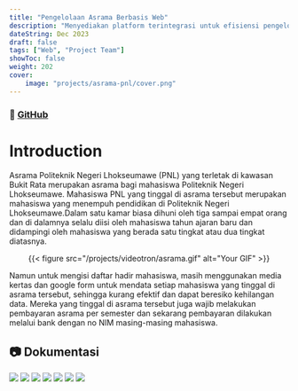 ```yaml
---
title: "Pengelolaan Asrama Berbasis Web"
description: "Menyediakan platform terintegrasi untuk efisiensi pengelolaan asrama, memfasilitasi pendaftaran, penempatan, keamanan, dan komunikasi, serta memberikan manfaat peningkatan keteraturan administratif."
dateString: Dec 2023
draft: false
tags: ["Web", "Project Team"]
showToc: false
weight: 202
cover:
    image: "projects/asrama-pnl/cover.png"
---
```

### 🔗 [GitHub](https://github.com/mfredlyvanleuwen/asramapnl)

# Introduction

Asrama Politeknik Negeri Lhokseumawe (PNL) yang terletak di kawasan Bukit Rata merupakan asrama bagi mahasiswa Politeknik Negeri Lhokseumawe. Mahasiswa PNL yang tinggal di asrama tersebut merupakan mahasiswa yang menempuh pendidikan di Politeknik Negeri Lhokseumawe.Dalam satu kamar biasa dihuni oleh tiga sampai empat orang dan di dalamnya selalu diisi oleh mahasiswa tahun ajaran baru dan didampingi oleh mahasiswa yang berada satu tingkat atau dua tingkat diatasnya. 
<div class="center-gif">
    {{< figure src="/projects/videotron/asrama.gif" alt="Your GIF" >}}
</div>

Namun untuk mengisi daftar hadir mahasiswa, masih menggunakan media kertas dan google form untuk mendata setiap mahasiswa yang tinggal di asrama tersebut, sehingga kurang efektif dan dapat beresiko kehilangan data. Mereka yang tinggal di asrama tersebut juga wajib melakukan pembayaran asrama per semester dan sekarang pembayaran dilakukan melalui bank dengan no NIM masing-masing mahasiswa.

<style>
    /* Your CSS code here */
    .center-gif {
        display: flex;
        justify-content: center;
        align-items: center;
    }

    .center-gif img {
        max-width: 100%;
        max-height: 80vh; /* Sesuaikan dengan kebutuhan Anda */
    }
</style>

## 📷︎ Dokumentasi
![](/projects/asrama-pnl/7.png)
![](/projects/asrama-pnl/5.png)
![](/projects/asrama-pnl/6.png)
![](/projects/asrama-pnl/1.jpg)
![](/projects/asrama-pnl/2.png)
![](/projects/asrama-pnl/3.png)
![](/projects/asrama-pnl/4.png)